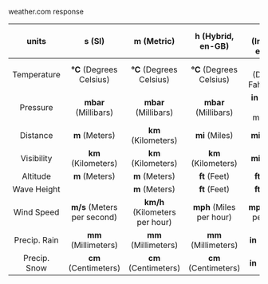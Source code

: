weather.com response

|units|s  (SI)|m  (Metric)|h  (Hybrid, en-GB)|e  (Imperial, en-US)|
|:----------:|:----------:|:----------:|:----------:|:----------:|
|Temperature|**°C**  (Degrees Celsius)|**°C**  (Degrees Celsius)|**°C**  (Degrees Celsius)|**°F**  (Degrees Fahrenheit)|
|Pressure|**mbar**  (Millibars)|**mbar**  (Millibars)|**mbar**  (Millibars)|**in**  (Inches of mercury)|
|Distance|**m**  (Meters)|**km**  (Kilometers)|**mi**  (Miles)|**mi**  (Miles)|
|Visibility|**km**  (Kilometers)|**km**  (Kilometers)|**km**  (Kilometers)|**mi**  (Miles)|
|Altitude|**m**  (Meters)|**m**  (Meters)|**ft**  (Feet)|**ft**  (Feet)|
|Wave Height|  |**m**  (Meters)|**ft**  (Feet)|**ft**  (Feet)|
|Wind Speed|**m/s**  (Meters per second)|**km/h**  (Kilometers per hour)|**mph**  (Miles per hour)|**mph**  (Miles per hour)|
|Precip. Rain|**mm**  (Millimeters)|**mm**  (Millimeters)|**mm**  (Millimeters)|**in**  (Inches)|
|Precip. Snow|**cm**  (Centimeters)|**cm**  (Centimeters)|**cm**  (Centimeters)|**in**  (Inches)|

